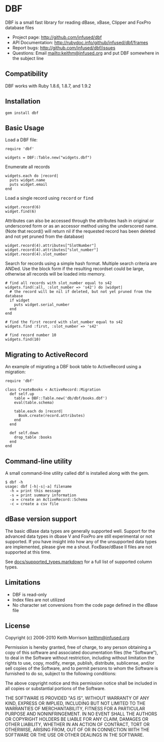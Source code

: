 # DBF

DBF is a small fast library for reading dBase, xBase, Clipper and FoxPro
database files

* Project page: <http://github.com/infused/dbf>
* API Documentation: <http://rubydoc.info/github/infused/dbf/frames>
* Report bugs: <http://github.com/infused/dbf/issues>
* Questions: Email <mailto:keithm@infused.org> and put DBF somewhere in the 
  subject line

## Compatibility

DBF works with Ruby 1.8.6, 1.8.7, and 1.9.2

## Installation
  
    gem install dbf
  
## Basic Usage

Load a DBF file:

    require 'dbf'

    widgets = DBF::Table.new("widgets.dbf")

Enumerate all records

    widgets.each do |record|
      puts widget.name
      puts widget.email
    end
    
Load a single record using <tt>record</tt> or <tt>find</tt>

    widget.record(6)
    widget.find(6)

Attributes can also be accessed through the attributes hash in original or
underscored form or as an accessor method using the underscored name. (Note
that record() will return nil if the requested record has been deleted and not
yet pruned from the database)

    widget.record(4).attributes["SlotNumber"]
    widget.record(4).attributes["slot_number"]
    widget.record(4).slot_number
  
Search for records using a simple hash format. Multiple search criteria are
ANDed. Use the block form if the resulting recordset could be large, otherwise
all records will be loaded into memory.
    
    # find all records with slot_number equal to s42
    widgets.find(:all, :slot_number => 's42') do |widget|
      # the record will be nil if deleted, but not yet pruned from the database
      if widget
        puts widget.serial_number
      end
    end
    
    # find the first record with slot_number equal to s42
    widgets.find :first, :slot_number => 's42'
    
    # find record number 10
    widgets.find(10)
  
## Migrating to ActiveRecord

An example of migrating a DBF book table to ActiveRecord using a migration:

    require 'dbf'

    class CreateBooks < ActiveRecord::Migration
      def self.up
        table = DBF::Table.new('db/dbf/books.dbf')
        eval(table.schema)

        table.each do |record|
          Book.create(record.attributes)
        end
      end

      def self.down
        drop_table :books
      end
    end
  
## Command-line utility

A small command-line utility called dbf is installed along with the gem.

    $ dbf -h
    usage: dbf [-h|-s|-a] filename
      -h = print this message
      -s = print summary information
      -a = create an ActiveRecord::Schema
      -c = create a csv file
      
## dBase version support

The basic dBase data types are generally supported well. Support for the
advanced data types in dbase V and FoxPro are still experimental or not
supported. If you have insight into how any of the unsupported data types are
implemented, please give me a shout. FoxBase/dBase II files are not supported
at this time.

See
[docs/supported_types.markdown](http://github.com/infused/dbf/blob/master/docs/supported_types.markdown)
for a full list of supported column types.

## Limitations

* DBF is read-only
* Index files are not utilized
* No character set conversions from the code page defined in the dBase file

## License

Copyright (c) 2006-2010 Keith Morrison <keithm@infused.org>

Permission is hereby granted, free of charge, to any person
obtaining a copy of this software and associated documentation
files (the "Software"), to deal in the Software without
restriction, including without limitation the rights to use,
copy, modify, merge, publish, distribute, sublicense, and/or sell
copies of the Software, and to permit persons to whom the
Software is furnished to do so, subject to the following
conditions:

The above copyright notice and this permission notice shall be
included in all copies or substantial portions of the Software.

THE SOFTWARE IS PROVIDED "AS IS", WITHOUT WARRANTY OF ANY KIND,
EXPRESS OR IMPLIED, INCLUDING BUT NOT LIMITED TO THE WARRANTIES
OF MERCHANTABILITY, FITNESS FOR A PARTICULAR PURPOSE AND
NONINFRINGEMENT. IN NO EVENT SHALL THE AUTHORS OR COPYRIGHT
HOLDERS BE LIABLE FOR ANY CLAIM, DAMAGES OR OTHER LIABILITY,
WHETHER IN AN ACTION OF CONTRACT, TORT OR OTHERWISE, ARISING
FROM, OUT OF OR IN CONNECTION WITH THE SOFTWARE OR THE USE OR
OTHER DEALINGS IN THE SOFTWARE.
